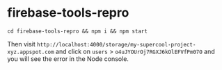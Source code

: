 # firebase-tools-repro

```
cd firebase-tools-repro && npm i && npm start
```

Then visit `http://localhost:4000/storage/my-supercool-project-xyz.appspot.com` and click on `users` > `o4uJYOUrOj7RGXJ6kOlEFVfPm07O` and you will see the error in the Node console.
